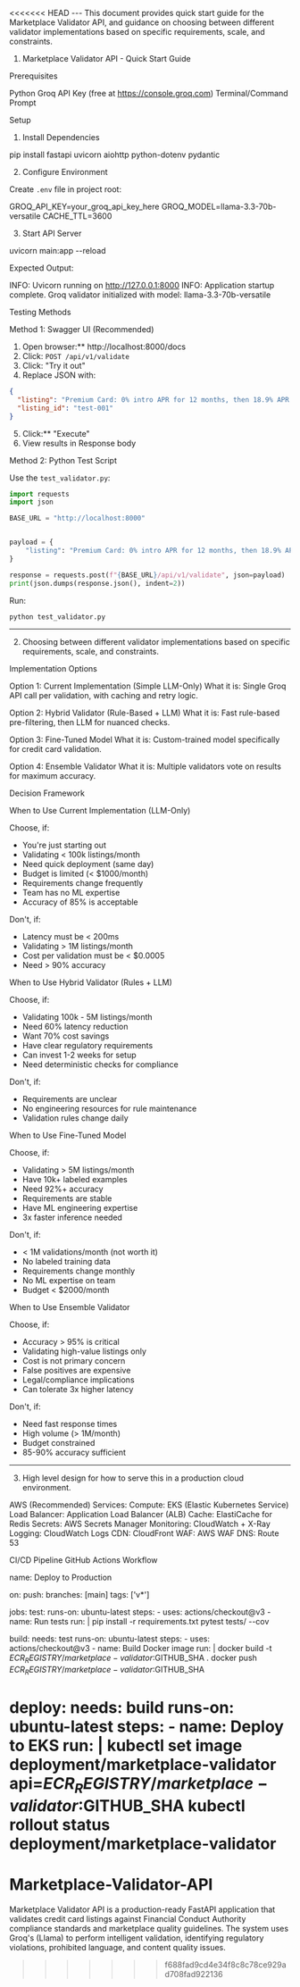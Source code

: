 <<<<<<< HEAD
--- This document provides quick start guide for the Marketplace Validator API, and guidance on choosing between different validator implementations based on specific requirements, scale, and constraints. 


1. Marketplace Validator API - Quick Start Guide 

Prerequisites

Python 
Groq API Key (free at https://console.groq.com)
Terminal/Command Prompt

Setup

 1. Install Dependencies


pip install fastapi uvicorn aiohttp python-dotenv pydantic


2. Configure Environment

Create `.env` file in project root:

GROQ_API_KEY=your_groq_api_key_here
GROQ_MODEL=llama-3.3-70b-versatile
CACHE_TTL=3600

3. Start API Server


uvicorn main:app --reload

Expected Output:

INFO:     Uvicorn running on http://127.0.0.1:8000
INFO:     Application startup complete.
Groq validator initialized with model: llama-3.3-70b-versatile



Testing Methods

Method 1: Swagger UI (Recommended)

1. Open browser:** http://localhost:8000/docs
2. Click: `POST /api/v1/validate`
3. Click: "Try it out"
4. Replace JSON with:

```json
{
  "listing": "Premium Card: 0% intro APR for 12 months, then 18.9% APR representative (variable). Annual fee: £95. Late payment fee: up to £12. Requires good credit (score 881-999).",
  "listing_id": "test-001"
}
```

5. Click:** "Execute"
6. View results in Response body


Method 2: Python Test Script

Use the `test_validator.py`:

```python
import requests
import json

BASE_URL = "http://localhost:8000"


payload = {
    "listing": "Premium Card: 0% intro APR for 12 months, then 18.9% APR (variable). Annual fee: £95."
}

response = requests.post(f"{BASE_URL}/api/v1/validate", json=payload)
print(json.dumps(response.json(), indent=2))
```

Run:
```bash
python test_validator.py
```

---



2. Choosing between different validator implementations based on specific requirements, scale, and constraints. 


Implementation Options

Option 1: Current Implementation (Simple LLM-Only)
What it is: Single Groq API call per validation, with caching and retry logic.

Option 2: Hybrid Validator (Rule-Based + LLM)
What it is: Fast rule-based pre-filtering, then LLM for nuanced checks.

Option 3: Fine-Tuned Model
What it is: Custom-trained model specifically for credit card validation.

Option 4: Ensemble Validator
What it is: Multiple validators vote on results for maximum accuracy.


Decision Framework

When to Use Current Implementation (LLM-Only)

Choose, if:
- You're just starting out
- Validating < 100k listings/month
- Need quick deployment (same day)
- Budget is limited (< $1000/month)
- Requirements change frequently
- Team has no ML expertise
- Accuracy of 85% is acceptable

Don't, if:
- Latency must be < 200ms
- Validating > 1M listings/month
- Cost per validation must be < $0.0005
- Need > 90% accuracy



When to Use Hybrid Validator (Rules + LLM)

Choose, if:
- Validating 100k - 5M listings/month
- Need 60% latency reduction
- Want 70% cost savings
- Have clear regulatory requirements
- Can invest 1-2 weeks for setup
- Need deterministic checks for compliance

Don't, if:
- Requirements are unclear
- No engineering resources for rule maintenance
- Validation rules change daily



When to Use Fine-Tuned Model

Choose, if:
- Validating > 5M listings/month
- Have 10k+ labeled examples
- Need 92%+ accuracy
- Requirements are stable
- Have ML engineering expertise
- 3x faster inference needed

Don't, if:
- < 1M validations/month (not worth it)
- No labeled training data
- Requirements change monthly
- No ML expertise on team
- Budget < $2000/month



When to Use Ensemble Validator

Choose, if:
- Accuracy > 95% is critical
- Validating high-value listings only
- Cost is not primary concern
- False positives are expensive
- Legal/compliance implications
- Can tolerate 3x higher latency

Don't, if:
- Need fast response times
- High volume (> 1M/month)
- Budget constrained
- 85-90% accuracy sufficient

---


3. High level design for how to serve this in a production cloud environment.


                   
AWS (Recommended)
Services:
  Compute: EKS (Elastic Kubernetes Service)
  Load Balancer: Application Load Balancer (ALB)
  Cache: ElastiCache for Redis
  Secrets: AWS Secrets Manager
  Monitoring: CloudWatch + X-Ray
  Logging: CloudWatch Logs
  CDN: CloudFront
  WAF: AWS WAF
  DNS: Route 53



CI/CD Pipeline
GitHub Actions Workflow
  
name: Deploy to Production

on:
  push:
    branches: [main]
    tags: ['v*']

jobs:
  test:
    runs-on: ubuntu-latest
    steps:
      - uses: actions/checkout@v3
      - name: Run tests
        run: |
          pip install -r requirements.txt
          pytest tests/ --cov

  build:
    needs: test
    runs-on: ubuntu-latest
    steps:
      - uses: actions/checkout@v3
      - name: Build Docker image
        run: |
          docker build -t $ECR_REGISTRY/marketplace-validator:$GITHUB_SHA .
          docker push $ECR_REGISTRY/marketplace-validator:$GITHUB_SHA

  deploy:
    needs: build
    runs-on: ubuntu-latest
    steps:
      - name: Deploy to EKS
        run: |
          kubectl set image deployment/marketplace-validator \
            api=$ECR_REGISTRY/marketplace-validator:$GITHUB_SHA
          kubectl rollout status deployment/marketplace-validator
=======
# Marketplace-Validator-API
Marketplace Validator API is a production-ready FastAPI application that validates credit card listings against Financial Conduct Authority compliance standards and marketplace quality guidelines. The system uses Groq's (Llama) to perform intelligent validation, identifying regulatory violations, prohibited language, and content quality issues.
>>>>>>> f688fad9cd4e34f8c8c78ce929ad708fad922136
